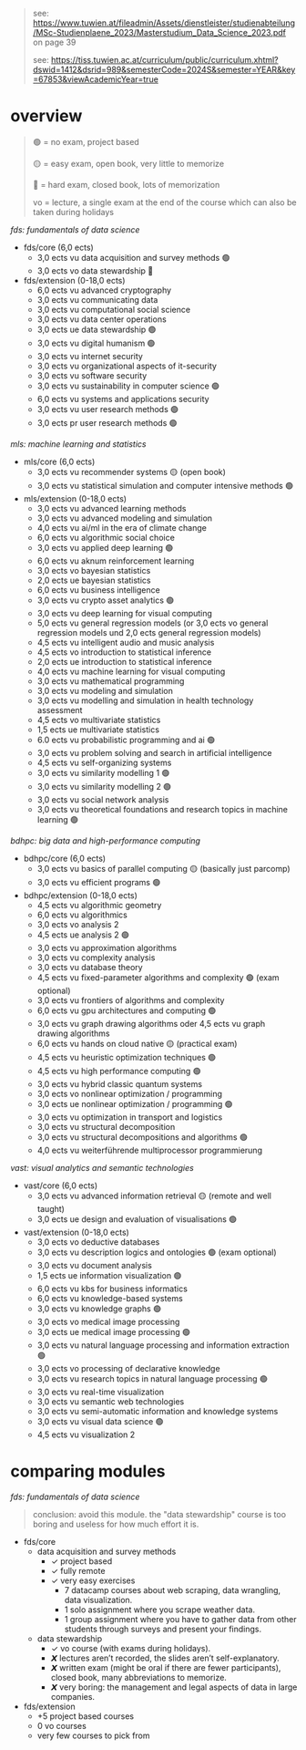 > see: https://www.tuwien.at/fileadmin/Assets/dienstleister/studienabteilung/MSc-Studienplaene_2023/Masterstudium_Data_Science_2023.pdf on page 39
>
> see: https://tiss.tuwien.ac.at/curriculum/public/curriculum.xhtml?dswid=1412&dsrid=989&semesterCode=2024S&semester=YEAR&key=67853&viewAcademicYear=true

# overview

> 🟢 = no exam, project based
> 
> 🟡 = easy exam, open book, very little to memorize
>
> 🔴 = hard exam, closed book, lots of memorization
>
> vo = lecture, a single exam at the end of the course which can also be taken during holidays

_fds: fundamentals of data science_

- fds/core (6,0 ects)
     - 3,0 ects vu data acquisition and survey methods 🟢
     - 3,0 ects vo data stewardship 🔴
- fds/extension (0-18,0 ects)
     - 6,0 ects vu advanced cryptography
     - 3,0 ects vu communicating data
     - 3,0 ects vu computational social science
     - 3,0 ects vu data center operations
     - 3,0 ects ue data stewardship 🟢
     - 3,0 ects vu digital humanism 🟢
     - 3,0 ects vu internet security
     - 3,0 ects vu organizational aspects of it-security
     - 3,0 ects vu software security
     - 3,0 ects vu sustainability in computer science 🟢
     - 6,0 ects vu systems and applications security
     - 3,0 ects vu user research methods 🟢
     - 3,0 ects pr user research methods 🟢

_mls: machine learning and statistics_

- mls/core (6,0 ects)
     - 3,0 ects vu recommender systems 🟡 (open book)
     - 3,0 ects vu statistical simulation and computer intensive methods 🟢
- mls/extension (0-18,0 ects)
     - 3,0 ects vu advanced learning methods
     - 3,0 ects vu advanced modeling and simulation
     - 4,0 ects vu ai/ml in the era of climate change
     - 6,0 ects vu algorithmic social choice
     - 3,0 ects vu applied deep learning 🟢
     - 6,0 ects vu aknum reinforcement learning
     - 3,0 ects vo bayesian statistics
     - 2,0 ects ue bayesian statistics
     - 6,0 ects vu business intelligence
     - 3,0 ects vu crypto asset analytics 🟢
     - 3,0 ects vu deep learning for visual computing
     - 5,0 ects vu general regression models (or 3,0 ects vo general regression models und 2,0 ects general regression models)
     - 4,5 ects vu intelligent audio and music analysis
     - 4,5 ects vo introduction to statistical inference
     - 2,0 ects ue introduction to statistical inference
     - 4,0 ects vu machine learning for visual computing
     - 3,0 ects vu mathematical programming
     - 3,0 ects vu modeling and simulation
     - 3,0 ects vu modelling and simulation in health technology assessment
     - 4,5 ects vo multivariate statistics
     - 1,5 ects ue multivariate statistics
     - 6.0 ects vu probabilistic programming and ai 🟢
     - 3,0 ects vu problem solving and search in artificial intelligence
     - 4,5 ects vu self-organizing systems
     - 3,0 ects vu similarity modelling 1 🟢
     - 3,0 ects vu similarity modelling 2 🟢
     - 3,0 ects vu social network analysis
     - 3,0 ects vu theoretical foundations and research topics in machine learning 🟢

_bdhpc: big data and high-performance computing_

- bdhpc/core (6,0 ects)
     - 3,0 ects vu basics of parallel computing 🟡 (basically just parcomp)
     - 3,0 ects vu efficient programs 🟢
- bdhpc/extension (0-18,0 ects)
     - 4,5 ects vu algorithmic geometry
     - 6,0 ects vu algorithmics
     - 3,0 ects vo analysis 2
     - 4,5 ects ue analysis 2 🟢
     - 3,0 ects vu approximation algorithms
     - 3,0 ects vu complexity analysis
     - 3,0 ects vu database theory
     - 4,5 ects vu fixed-parameter algorithms and complexity 🟢 (exam optional)
     - 3,0 ects vu frontiers of algorithms and complexity
     - 6,0 ects vu gpu architectures and computing 🟢
     - 3,0 ects vu graph drawing algorithms oder 4,5 ects vu graph drawing algorithms
     - 6,0 ects vu hands on cloud native 🟡 (practical exam)
     - 4,5 ects vu heuristic optimization techniques 🟢
     - 4,5 ects vu high performance computing 🟢
     - 3,0 ects vu hybrid classic quantum systems
     - 3,0 ects vo nonlinear optimization / programming
     - 3,0 ects ue nonlinear optimization / programming 🟢
     - 3,0 ects vu optimization in transport and logistics
     - 3,0 ects vu structural decomposition
     - 3,0 ects vu structural decompositions and algorithms 🟢
     - 4,0 ects vu weiterführende multiprocessor programmierung

_vast: visual analytics and semantic technologies_

- vast/core (6,0 ects)
     - 3,0 ects vu advanced information retrieval 🟡 (remote and well taught)
     - 3,0 ects ue design and evaluation of visualisations 🟢
- vast/extension (0-18,0 ects)
     - 3,0 ects vo deductive databases
     - 3,0 ects vu description logics and ontologies 🟢 (exam optional)
     - 3,0 ects vu document analysis
     - 1,5 ects ue information visualization 🟢
     - 6,0 ects vu kbs for business informatics
     - 6,0 ects vu knowledge-based systems
     - 3,0 ects vu knowledge graphs 🟢
     - 3,0 ects vo medical image processing
     - 3,0 ects ue medical image processing 🟢 
     - 3,0 ects vu natural language processing and information extraction 🟢
     - 3,0 ects vo processing of declarative knowledge
     - 3,0 ects vu research topics in natural language processing 🟢
     - 3,0 ects vu real-time visualization
     - 3,0 ects vu semantic web technologies
     - 3,0 ects vu semi-automatic information and knowledge systems
     - 3,0 ects vu visual data science 🟢
     - 4,5 ects vu visualization 2

# comparing modules

_fds: fundamentals of data science_

> conclusion: avoid this module. the "data stewardship" course is too boring and useless for how much effort it is.

- fds/core
	- data acquisition and survey methods
		- ✓ project based
		- ✓ fully remote
		- ✓ very easy exercises
			- 7 datacamp courses about web scraping, data wrangling, data visualization.
			- 1 solo assignment where you scrape weather data.
			- 1 group assignment where you have to gather data from other students through surveys and present your findings.
	- data stewardship
		- ✓ vo course (with exams during holidays).
		- 𝙓 lectures aren’t recorded, the slides aren’t self-explanatory.
		- 𝙓 written exam (might be oral if there are fewer participants), closed book, many abbreviations to memorize.
		- 𝙓 very boring: the management and legal aspects of data in large companies.
- fds/extension
	- +5 project based courses
	- 0 vo courses
	- very few courses to pick from

